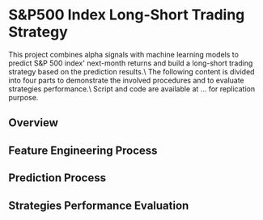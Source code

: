 # S&P500 Index Long-Short Trading Strategy
This project combines alpha signals with machine learning models to predict S&amp;P 500 index' next-month returns and build a long-short trading strategy based on the prediction results.\\
The following content is divided into four parts to demonstrate the involved procedures and to evaluate strategies performance.\\
Script and code are available at ... for replication purpose.

## Overview
## Feature Engineering Process
## Prediction Process
## Strategies Performance Evaluation
